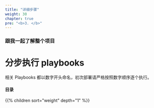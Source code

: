 ```yaml
---
title: "详细步骤"
weight: 30
chapter: true
pre: "<b>3. </b>"
---
```


### 跟我一起了解整个项目

# 分步执行 playbooks

相关 Playbooks 都以数字开头命名，初次部署请严格按照数字顺序逐个执行。

#### 目录
{{% children sort="weight" depth="1" %}}

